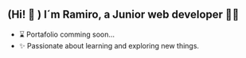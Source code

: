 ## (Hi! 👋 ) I´m Ramiro, a Junior web developer 👨‍💻

- ⌛ Portafolio comming soon...
- ✨ Passionate about learning and exploring new things.
